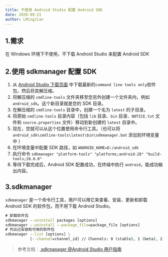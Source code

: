 ```yaml
---
title: 不使用 Android Studio 配置 Android SDK
date: 2020-09-21
author: LMingJian
---
```


## 1.需求

在 Windows 环境下不使用，不下载 Android Studio 来配置 Android SDK

## 2.使用 sdkmanager  配置 SDK

1. 从 [Android Studio 下载页面](https://developer.android.google.cn/studio?hl=zh-cn) 中下载最新的`command line tools only`软件包，然后将其解压缩。
2. 将解压缩的 `cmdline-tools` 文件夹移至您另外创建一个文件夹内，例如 `android_sdk`。这个新目录就是您的 SDK 目录。
3. 在解压缩的 `cmdline-tools` 目录中，创建一个名为 `latest` 的子目录。
4. 将原始 `cmdline-tools` 目录内容（包括 `lib` 目录、`bin` 目录、`NOTICE.txt` 文件和 `source.properties` 文件）移动到新创建的 `latest` 目录中。
5. 现在，您就可以从这个位置使用命令行工具。（也可以将 `android_sdk\cmdline-tools\latest\bin\sdkmanager.bat` 添加到环境变量中 ）
6. 在环境变量中配置 SDK 路径，如 `ANDROID_HOME=D:/android_sdk`
7. 执行命令 `sdkmanager "platform-tools" "platforms;android-28" "build-tools;28.0.0"`
8. 等待下载完成后，Android SDK 配置成功，在终端中执行 `android`，能成功输出内容。

## 3.sdkmanager

`sdkmanager` 是一个命令行工具，用户可以用它来查看、安装、更新和卸载 Android SDK 的软件包，而不用下载 Android Studio。

```cmd
# 卸载软件包
sdkmanager --uninstall packages [options]
sdkmanager --uninstall --package_file=package_file [options]
# 列出已安装和可用的软件包
sdkmanager --list [options] \
           [--channel=channel_id] // Channels: 0 (stable), 1 (beta), 2 (dev), or 3 (canary)
```

> 参考文档：[ sdkmanager @Android Studio 用户指南 ](https://developer.android.google.cn/studio/command-line/sdkmanager?hl=zh-cn)